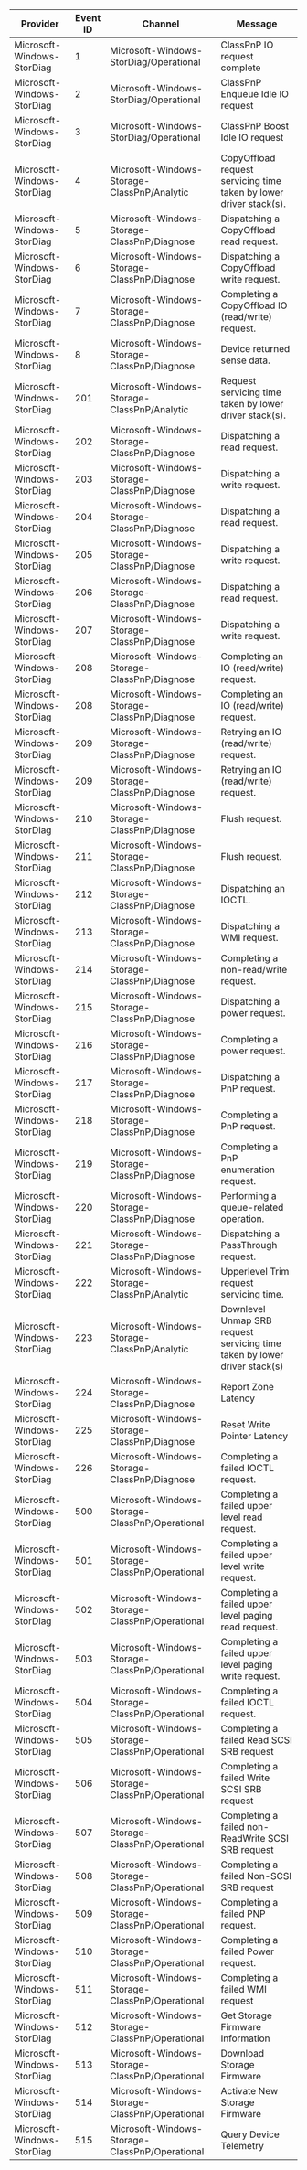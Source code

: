 Provider                    |  Event ID  |  Channel                                         |  Message
----------------------------|------------|--------------------------------------------------|---------------------------------------------------------------------------
Microsoft-Windows-StorDiag  |  1         |  Microsoft-Windows-StorDiag/Operational          |  ClassPnP IO request complete
Microsoft-Windows-StorDiag  |  2         |  Microsoft-Windows-StorDiag/Operational          |  ClassPnP Enqueue Idle IO request
Microsoft-Windows-StorDiag  |  3         |  Microsoft-Windows-StorDiag/Operational          |  ClassPnP Boost Idle IO request
Microsoft-Windows-StorDiag  |  4         |  Microsoft-Windows-Storage-ClassPnP/Analytic     |  CopyOffload request servicing time taken by lower driver stack(s).
Microsoft-Windows-StorDiag  |  5         |  Microsoft-Windows-Storage-ClassPnP/Diagnose     |  Dispatching a CopyOffload read request.
Microsoft-Windows-StorDiag  |  6         |  Microsoft-Windows-Storage-ClassPnP/Diagnose     |  Dispatching a CopyOffload write request.
Microsoft-Windows-StorDiag  |  7         |  Microsoft-Windows-Storage-ClassPnP/Diagnose     |  Completing a CopyOffload IO (read/write) request.
Microsoft-Windows-StorDiag  |  8         |  Microsoft-Windows-Storage-ClassPnP/Diagnose     |  Device returned sense data.
Microsoft-Windows-StorDiag  |  201       |  Microsoft-Windows-Storage-ClassPnP/Analytic     |  Request servicing time taken by lower driver stack(s).
Microsoft-Windows-StorDiag  |  202       |  Microsoft-Windows-Storage-ClassPnP/Diagnose     |  Dispatching a read request.
Microsoft-Windows-StorDiag  |  203       |  Microsoft-Windows-Storage-ClassPnP/Diagnose     |  Dispatching a write request.
Microsoft-Windows-StorDiag  |  204       |  Microsoft-Windows-Storage-ClassPnP/Diagnose     |  Dispatching a read request.
Microsoft-Windows-StorDiag  |  205       |  Microsoft-Windows-Storage-ClassPnP/Diagnose     |  Dispatching a write request.
Microsoft-Windows-StorDiag  |  206       |  Microsoft-Windows-Storage-ClassPnP/Diagnose     |  Dispatching a read request.
Microsoft-Windows-StorDiag  |  207       |  Microsoft-Windows-Storage-ClassPnP/Diagnose     |  Dispatching a write request.
Microsoft-Windows-StorDiag  |  208       |  Microsoft-Windows-Storage-ClassPnP/Diagnose     |  Completing an IO (read/write) request.
Microsoft-Windows-StorDiag  |  208       |  Microsoft-Windows-Storage-ClassPnP/Diagnose     |  Completing an IO (read/write) request.
Microsoft-Windows-StorDiag  |  209       |  Microsoft-Windows-Storage-ClassPnP/Diagnose     |  Retrying an IO (read/write) request.
Microsoft-Windows-StorDiag  |  209       |  Microsoft-Windows-Storage-ClassPnP/Diagnose     |  Retrying an IO (read/write) request.
Microsoft-Windows-StorDiag  |  210       |  Microsoft-Windows-Storage-ClassPnP/Diagnose     |  Flush request.
Microsoft-Windows-StorDiag  |  211       |  Microsoft-Windows-Storage-ClassPnP/Diagnose     |  Flush request.
Microsoft-Windows-StorDiag  |  212       |  Microsoft-Windows-Storage-ClassPnP/Diagnose     |  Dispatching an IOCTL.
Microsoft-Windows-StorDiag  |  213       |  Microsoft-Windows-Storage-ClassPnP/Diagnose     |  Dispatching a WMI request.
Microsoft-Windows-StorDiag  |  214       |  Microsoft-Windows-Storage-ClassPnP/Diagnose     |  Completing a non-read/write request.
Microsoft-Windows-StorDiag  |  215       |  Microsoft-Windows-Storage-ClassPnP/Diagnose     |  Dispatching a power request.
Microsoft-Windows-StorDiag  |  216       |  Microsoft-Windows-Storage-ClassPnP/Diagnose     |  Completing a power request.
Microsoft-Windows-StorDiag  |  217       |  Microsoft-Windows-Storage-ClassPnP/Diagnose     |  Dispatching a PnP request.
Microsoft-Windows-StorDiag  |  218       |  Microsoft-Windows-Storage-ClassPnP/Diagnose     |  Completing a PnP request.
Microsoft-Windows-StorDiag  |  219       |  Microsoft-Windows-Storage-ClassPnP/Diagnose     |  Completing a PnP enumeration request.
Microsoft-Windows-StorDiag  |  220       |  Microsoft-Windows-Storage-ClassPnP/Diagnose     |  Performing a queue-related operation.
Microsoft-Windows-StorDiag  |  221       |  Microsoft-Windows-Storage-ClassPnP/Diagnose     |  Dispatching a PassThrough request.
Microsoft-Windows-StorDiag  |  222       |  Microsoft-Windows-Storage-ClassPnP/Analytic     |  Upperlevel Trim request servicing time.
Microsoft-Windows-StorDiag  |  223       |  Microsoft-Windows-Storage-ClassPnP/Analytic     |  Downlevel Unmap SRB request servicing time taken by lower driver stack(s)
Microsoft-Windows-StorDiag  |  224       |  Microsoft-Windows-Storage-ClassPnP/Diagnose     |  Report Zone Latency
Microsoft-Windows-StorDiag  |  225       |  Microsoft-Windows-Storage-ClassPnP/Diagnose     |  Reset Write Pointer Latency
Microsoft-Windows-StorDiag  |  226       |  Microsoft-Windows-Storage-ClassPnP/Diagnose     |  Completing a failed IOCTL request.
Microsoft-Windows-StorDiag  |  500       |  Microsoft-Windows-Storage-ClassPnP/Operational  |  Completing a failed upper level read request.
Microsoft-Windows-StorDiag  |  501       |  Microsoft-Windows-Storage-ClassPnP/Operational  |  Completing a failed upper level write request.
Microsoft-Windows-StorDiag  |  502       |  Microsoft-Windows-Storage-ClassPnP/Operational  |  Completing a failed upper level paging read request.
Microsoft-Windows-StorDiag  |  503       |  Microsoft-Windows-Storage-ClassPnP/Operational  |  Completing a failed upper level paging write request.
Microsoft-Windows-StorDiag  |  504       |  Microsoft-Windows-Storage-ClassPnP/Operational  |  Completing a failed IOCTL request.
Microsoft-Windows-StorDiag  |  505       |  Microsoft-Windows-Storage-ClassPnP/Operational  |  Completing a failed Read SCSI SRB request
Microsoft-Windows-StorDiag  |  506       |  Microsoft-Windows-Storage-ClassPnP/Operational  |  Completing a failed Write SCSI SRB request
Microsoft-Windows-StorDiag  |  507       |  Microsoft-Windows-Storage-ClassPnP/Operational  |  Completing a failed non-ReadWrite SCSI SRB request
Microsoft-Windows-StorDiag  |  508       |  Microsoft-Windows-Storage-ClassPnP/Operational  |  Completing a failed Non-SCSI SRB request
Microsoft-Windows-StorDiag  |  509       |  Microsoft-Windows-Storage-ClassPnP/Operational  |  Completing a failed PNP request.
Microsoft-Windows-StorDiag  |  510       |  Microsoft-Windows-Storage-ClassPnP/Operational  |  Completing a failed Power request.
Microsoft-Windows-StorDiag  |  511       |  Microsoft-Windows-Storage-ClassPnP/Operational  |  Completing a failed WMI request
Microsoft-Windows-StorDiag  |  512       |  Microsoft-Windows-Storage-ClassPnP/Operational  |  Get Storage Firmware Information
Microsoft-Windows-StorDiag  |  513       |  Microsoft-Windows-Storage-ClassPnP/Operational  |  Download Storage Firmware
Microsoft-Windows-StorDiag  |  514       |  Microsoft-Windows-Storage-ClassPnP/Operational  |  Activate New Storage Firmware
Microsoft-Windows-StorDiag  |  515       |  Microsoft-Windows-Storage-ClassPnP/Operational  |  Query Device Telemetry